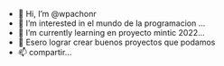- 👋 Hi, I’m @wpachonr
- 👀 I’m interested in el mundo de la programacion ...
- 🌱 I’m currently learning en proyecto mintic 2022...
- 💞️ Esero lograr crear buenos proyectos que podamos
- 📫 compartir...

<!---
wpachonr/wpachonr is a ✨ special ✨ repository because its `README.md` (this file) appears on your GitHub profile.
You can click the Preview link to take a look at your changes.
--->
